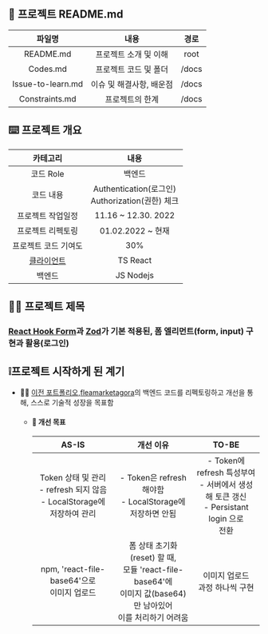 ## 📝 프로젝트 README.md

|      파일명       |           내용           | 경로  |
| :---------------: | :----------------------: | :---: |
|     README.md     |  프로젝트 소개 및 이해   | root  |
|     Codes.md      |  프로젝트 코드 및 폴더   | /docs |
| Issue-to-learn.md | 이슈 및 해결사항, 배운점 | /docs |
|  Constraints.md   |     프로젝트의 한계      | /docs |

## ⌨️ 프로젝트 개요

|                                                    카테고리                                                    |                         내용                          |
| :------------------------------------------------------------------------------------------------------------: | :---------------------------------------------------: |
|                                                   코드 Role                                                    |                        백엔드                         |
|                                                   코드 내용                                                    | Authentication(로그인) <br/> Authorization(권한) 체크 |
|                                               프로젝트 작업일정                                                |                  11.16 ~ 12.30. 2022                  |
|                                               프로젝트 리펙토링                                                |                   01.02.2022 ~ 현재                   |
|                                              프로젝트 코드 기여도                                              |                          30%                          |
| [클라이언트](https://github.com/searchme86/Client-LOGIN-WITH-CUSTOM-REACT-HOOK-FORM-MODULES '클라이언트 코드') |                       TS React                        |
|                                                     백엔드                                                     |                       JS Nodejs                       |

## 👋🏻 프로젝트 제목

### [React Hook Form](https://react-hook-form.com/)과 [Zod](https://github.com/colinhacks/zod 'zod')가 기본 적용된, 폼 엘리먼트(form, input) 구현과 활용(로그인)

## ❕프로젝트 시작하게 된 계기

- 💪🏻 [이전 포트폴리오,fleamarketagora](https://github.com/searchme86/App_Final_Deployed '이전 포트폴리오,fleamarketagora')의 백엔드 코드를 리펙토링하고 개선을 통해, 스스로 기술적 성장을 목표함

  - #### 🙏 개선 목표

    |                                       AS-IS                                       |                                                          개선 이유                                                          |                                                    TO-BE                                                    |
    | :-------------------------------------------------------------------------------: | :-------------------------------------------------------------------------------------------------------------------------: | :---------------------------------------------------------------------------------------------------------: |
    | Token 상태 및 관리 <br/> - refresh 되지 않음 <br/> - LocalStorage에 저장하여 관리 |                             - Token은 refresh 해야함 <br/> - LocalStorage에 <br/> 저장하면 안됨                             | - Token에 <br/> refresh 특성부여 <br/> - 서버에서 생성해 토큰 갱신 <br/> - Persistant login 으로 <br/> 전환 |
    |                 npm, 'react-file-base64'으로 <br/> 이미지 업로드                  | 폼 상태 초기화(reset) 할 때, <br/> 모듈 'react-file-base64'에 <br/> 이미지 값(base64)만 남아있어 <br/> 이를 처리하기 어려움 |                                    이미지 업로드 <br/> 과정 하나씩 구현                                     |

